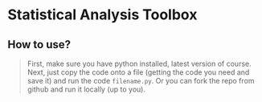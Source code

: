 # Statistical Analysis Toolbox
## How to use?
> First, make sure you have python installed, latest version of course.
> Next, just copy the code onto a file (getting the code you need and save it) and run the code ``filename.py``.
> Or you can fork the repo from github and run it locally (up to you).
 
